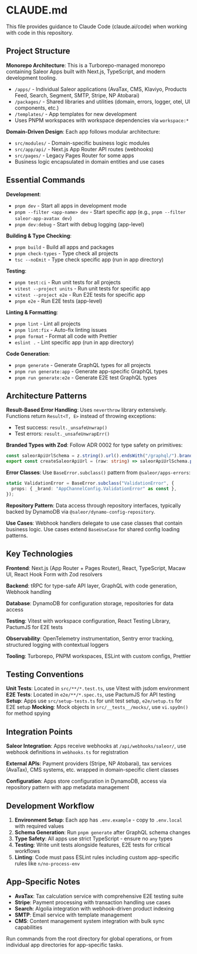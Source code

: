 # CLAUDE.md

This file provides guidance to Claude Code (claude.ai/code) when working with code in this repository.

## Project Structure

**Monorepo Architecture**: This is a Turborepo-managed monorepo containing Saleor Apps built with Next.js, TypeScript, and modern development tooling.

- `/apps/` - Individual Saleor applications (AvaTax, CMS, Klaviyo, Products Feed, Search, Segment, SMTP, Stripe, NP Atobarai)
- `/packages/` - Shared libraries and utilities (domain, errors, logger, otel, UI components, etc.)
- `/templates/` - App templates for new development
- Uses PNPM workspaces with workspace dependencies via `workspace:*`

**Domain-Driven Design**: Each app follows modular architecture:

- `src/modules/` - Domain-specific business logic modules
- `src/app/api/` - Next.js App Router API routes (webhooks)
- `src/pages/` - Legacy Pages Router for some apps
- Business logic encapsulated in domain entities and use cases

## Essential Commands

**Development**:

- `pnpm dev` - Start all apps in development mode
- `pnpm --filter <app-name> dev` - Start specific app (e.g., `pnpm --filter saleor-app-avatax dev`)
- `pnpm dev:debug` - Start with debug logging (app-level)

**Building & Type Checking**:

- `pnpm build` - Build all apps and packages
- `pnpm check-types` - Type check all projects
- `tsc --noEmit` - Type check specific app (run in app directory)

**Testing**:

- `pnpm test:ci` - Run unit tests for all projects
- `vitest --project units` - Run unit tests for specific app
- `vitest --project e2e` - Run E2E tests for specific app
- `pnpm e2e` - Run E2E tests (app-level)

**Linting & Formatting**:

- `pnpm lint` - Lint all projects
- `pnpm lint:fix` - Auto-fix linting issues
- `pnpm format` - Format all code with Prettier
- `eslint .` - Lint specific app (run in app directory)

**Code Generation**:

- `pnpm generate` - Generate GraphQL types for all projects
- `pnpm run generate:app` - Generate app-specific GraphQL types
- `pnpm run generate:e2e` - Generate E2E test GraphQL types

## Architecture Patterns

**Result-Based Error Handling**: Uses `neverthrow` library extensively. Functions return `Result<T, E>` instead of throwing exceptions:

- Test success: `result._unsafeUnwrap()`
- Test errors: `result._unsafeUnwrapErr()`

**Branded Types with Zod**: Follow ADR 0002 for type safety on primitives:

```typescript
const saleorApiUrlSchema = z.string().url().endsWith("/graphql/").brand("SaleorApiUrl");
export const createSaleorApiUrl = (raw: string) => saleorApiUrlSchema.parse(raw);
```

**Error Classes**: Use `BaseError.subclass()` pattern from `@saleor/apps-errors`:

```typescript
static ValidationError = BaseError.subclass("ValidationError", {
  props: { _brand: "AppChannelConfig.ValidationError" as const },
});
```

**Repository Pattern**: Data access through repository interfaces, typically backed by DynamoDB via `@saleor/dynamo-config-repository`.

**Use Cases**: Webhook handlers delegate to use case classes that contain business logic. Use cases extend `BaseUseCase` for shared config loading patterns.

## Key Technologies

**Frontend**: Next.js (App Router + Pages Router), React, TypeScript, Macaw UI, React Hook Form with Zod resolvers

**Backend**: tRPC for type-safe API layer, GraphQL with code generation, Webhook handling

**Database**: DynamoDB for configuration storage, repositories for data access

**Testing**: Vitest with workspace configuration, React Testing Library, PactumJS for E2E tests

**Observability**: OpenTelemetry instrumentation, Sentry error tracking, structured logging with contextual loggers

**Tooling**: Turborepo, PNPM workspaces, ESLint with custom configs, Prettier

## Testing Conventions

**Unit Tests**: Located in `src/**/*.test.ts`, use Vitest with jsdom environment
**E2E Tests**: Located in `e2e/**/*.spec.ts`, use PactumJS for API testing
**Setup**: Apps use `src/setup-tests.ts` for unit test setup, `e2e/setup.ts` for E2E setup
**Mocking**: Mock objects in `src/__tests__/mocks/`, use `vi.spyOn()` for method spying

## Integration Points

**Saleor Integration**: Apps receive webhooks at `/api/webhooks/saleor/`, use webhook definitions in `webhooks.ts` for registration

**External APIs**: Payment providers (Stripe, NP Atobarai), tax services (AvaTax), CMS systems, etc. wrapped in domain-specific client classes

**Configuration**: Apps store configuration in DynamoDB, access via repository pattern with app metadata management

## Development Workflow

1. **Environment Setup**: Each app has `.env.example` - copy to `.env.local` with required values
2. **Schema Generation**: Run `pnpm generate` after GraphQL schema changes
3. **Type Safety**: All apps use strict TypeScript - ensure no `any` types
4. **Testing**: Write unit tests alongside features, E2E tests for critical workflows
5. **Linting**: Code must pass ESLint rules including custom app-specific rules like `n/no-process-env`

## App-Specific Notes

- **AvaTax**: Tax calculation service with comprehensive E2E testing suite
- **Stripe**: Payment processing with transaction handling use cases
- **Search**: Algolia integration with webhook-driven product indexing
- **SMTP**: Email service with template management
- **CMS**: Content management system integration with bulk sync capabilities

Run commands from the root directory for global operations, or from individual app directories for app-specific tasks.
